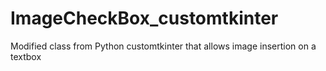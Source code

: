 # ImageCheckBox_customtkinter
Modified class from Python customtkinter that allows image insertion on a textbox
